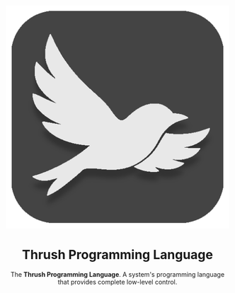 <p align="center">
  <img src= "https://github.com/thrushlang/.github/blob/main/assets/logos/thrushlang.png" alt= "logo" 
  style= "width: 1hv; height: 1hv;"> </img>
</p>

<h1 align="center">Thrush Programming Language</h1>

<p align="center">
  The <b>Thrush Programming Language</b>. A system's programming language that provides complete low-level control.   
</p>
